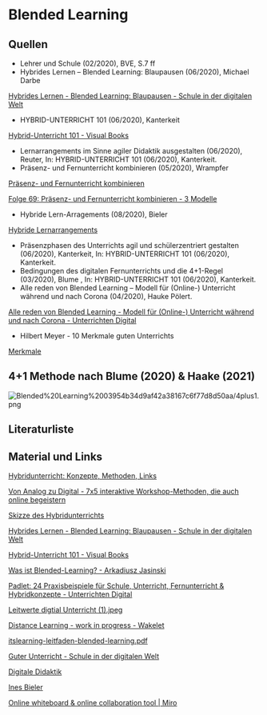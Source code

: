 # Blended Learning

## Quellen

- Lehrer und Schule (02/2020), BVE, S.7 ff
- Hybrides Lernen – Blended Learning: Blaupausen (06/2020), Michael Darbe

[Hybrides Lernen - Blended Learning: Blaupausen - Schule in der digitalen Welt](https://schule-in-der-digitalen-welt.de/hybrides-lernen-blended-learning-blaupausen/?utm_source=rss&%23038;utm_medium=rss&%23038;utm_campaign=hybrides-lernen-blended-learning-blaupausen)

- HYBRID-UNTERRICHT 101 (06/2020), Kanterkeit

[Hybrid-Unterricht 101 - Visual Books](https://visual-books.com/hybrid-unterricht-101/)

- Lernarrangements im Sinne agiler Didaktik ausgestalten (06/2020), Reuter, In: HYBRID-UNTERRICHT 101 (06/2020), Kanterkeit.
- Präsenz- und Fernunterricht kombinieren (05/2020), Wrampfer

[Präsenz- und Fernunterricht kombinieren](https://schulesocialmedia.com/2020/05/16/praesenz-und-fernunterricht-kombinieren/)

[Folge 69: Präsenz- und Fernunterricht kombinieren - 3 Modelle](https://www.youtube.com/watch?v=Bz902oUzCMs)

- Hybride Lern-Arragements (08/2020), Bieler

[Hybride Lernarrangements](https://spark.adobe.com/page/y5t1X9V4jL39R/)

- Präsenzphasen des Unterrichts agil und schülerzentriert gestalten (06/2020), Kanterkeit, In: HYBRID-UNTERRICHT 101 (06/2020), Kanterkeit.
- Bedingungen des digitalen Fernunterrichts und die 4+1-Regel (03/2020), Blume , In: HYBRID-UNTERRICHT 101 (06/2020), Kanterkeit.
- Alle reden von Blended Learning – Modell für (Online-) Unterricht während und nach Corona (04/2020), Hauke Pölert.

[Alle reden von Blended Learning - Modell für (Online-) Unterricht während und nach Corona - Unterrichten Digital](https://unterrichten.digital/2020/04/19/alle-reden-von-blended-learning-modell-fuer-online-unterricht-waehrend-und-nach-corona/#Einfach_nur_alle_Moglichkeiten_nutzen_Blended_learning_als_Unterrichtskonzept)

- Hilbert Meyer - 10 Merkmale guten Unterrichts

[Merkmale](http://www.staff.uni-oldenburg.de/hilbert.meyer/9290.html)

## 4+1 Methode nach Blume (2020) & Haake (2021)

![Blended%20Learning%2003954b34d9af42a38167c6f77d8d50aa/4plus1.png](Blended%20Learning%2003954b34d9af42a38167c6f77d8d50aa/4plus1.png)

## Literaturliste

[](https://haak3.de/B-cherliste-c388e5b975b4401f88c115db8df513f2)

## Material und Links

[Hybridunterricht: Konzepte, Methoden, Links](https://padlet.com/joschafalck/Hybridunterricht)

[Von Analog zu Digital - 7x5 interaktive Workshop-Methoden, die auch online begeistern](https://read.bookcreator.com/VBTBmiXkvoUE98PpAUaM4DNGZvl2/77ZfcLDwTrumhFpRkmr9EA)

[Skizze des Hybridunterrichts](https://diefraumitdemdromedar.de/hybriddidaktik)

[Hybrides Lernen - Blended Learning: Blaupausen - Schule in der digitalen Welt](https://schule-in-der-digitalen-welt.de/hybrides-lernen-blended-learning-blaupausen/?utm_source=rss&%23038;utm_medium=rss&%23038;utm_campaign=hybrides-lernen-blended-learning-blaupausen)

[Hybrid-Unterricht 101 - Visual Books](https://visual-books.com/hybrid-unterricht-101/)

[Was ist Blended-Learning? - Arkadiusz Jasinski](https://www.yumpu.com/de/document/read/7434143/was-ist-blended-learning-arkadiusz-jasinski)

[Padlet: 24 Praxisbeispiele für Schule, Unterricht, Fernunterricht & Hybridkonzepte - Unterrichten Digital](https://unterrichten.digital/2020/05/25/padlet-praxisbeispiele-unterricht/)

[Leitwerte digtial Unterricht (1).jpeg](https://drive.google.com/file/d/1am_dLG3Qw-fNxlw4UQIioWRBLTduDYwd/view?usp=sharing)

[Distance Learning - work in progress - Wakelet](https://wakelet.com/wake/7b9dbdf0-5787-434b-99aa-67168073b986)

[itslearning-leitfaden-blended-learning.pdf](Blended%20Learning%2003954b34d9af42a38167c6f77d8d50aa/itslearning-leitfaden-blended-learning.pdf)

[Guter Unterricht - Schule in der digitalen Welt](https://schule-in-der-digitalen-welt.de/guter-unterricht/)

[](https://dl.gi.de/bitstream/handle/20.500.12116/4313/paper.pdf?sequence=1&isAllowed=y)

[Digitale Didaktik](https://bildungmitdigitalisierung.blog/2019/05/03/digitale-didaktik/)

[Ines Bieler](https://spark.adobe.com/page/PD9TTS2Bg9O6w/)

[Online whiteboard & online collaboration tool | Miro](https://miro.com/lite/)
